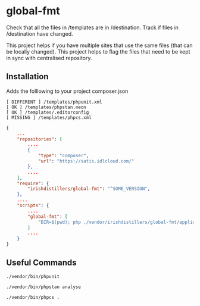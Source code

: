 # global-fmt
Check that all the files in /templates are in /destination.
Track if files in /destination have changed.

This project helps if you have multiple sites that use the same files (that can be locally changed). 
This project helps to flag the files that need to be kept in sync with centralised repository.

## Installation
Adds the folllowing to your project composer.json

```
[ DIFFERENT ] /templates/phpunit.xml
[ OK ] /templates/phpstan.neon
[ OK ] /templates/.editorconfig
[ MISSING ] /templates/phpcs.xml
```

```json
{
	...
	"repositories": [
		....
		{
			"type": "composer",
			"url": "https://satis.idlcloud.com/"
		},
		....
	],
	"require": {
		"irishdistillers/global-fmt": "^SOME_VERSION",
	},
    ....
	"scripts": {
		....
		"global-fmt": [
			"DIR=$(pwd); php ./vendor/irishdistillers/global-fmt/application.php scan --dir_from=default --dir_to=$DIR"
		]
        ....
	}
}
```

## Useful Commands

`./vendor/bin/phpunit`

`./vendor/bin/phpstan analyse`

`./vendor/bin/phpcs .`
